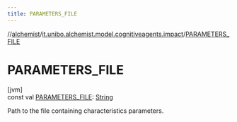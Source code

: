 ```yaml
---
title: PARAMETERS_FILE
---
```

//[alchemist](../../index.html)/[it.unibo.alchemist.model.cognitiveagents.impact](index.html)/[PARAMETERS_FILE](-p-a-r-a-m-e-t-e-r-s_-f-i-l-e.html)



# PARAMETERS_FILE



[jvm]\
const val [PARAMETERS_FILE](-p-a-r-a-m-e-t-e-r-s_-f-i-l-e.html): [String](https://kotlinlang.org/api/latest/jvm/stdlib/kotlin/-string/index.html)



Path to the file containing characteristics parameters.




